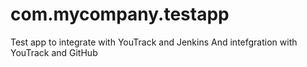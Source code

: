 # com.mycompany.testapp
Test app to integrate with YouTrack and Jenkins
And intefgration with YouTrack and GitHub
